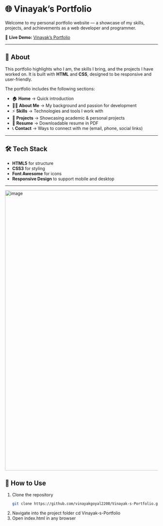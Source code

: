 # 🌐 Vinayak’s Portfolio  

Welcome to my personal portfolio website — a showcase of my skills, projects, and achievements as a web developer and programmer.  

🔗 **Live Demo:** [Vinayak’s Portfolio](https://vinayakgoyal2208.github.io/Vinayak-s-Portfolio/)  

---

## 📖 About  
This portfolio highlights who I am, the skills I bring, and the projects I have worked on. It is built with **HTML** and **CSS**, designed to be responsive and user-friendly.  

The portfolio includes the following sections:  
- 🏠 **Home** → Quick introduction  
- 👨‍💻 **About Me** → My background and passion for development  
- ⚡ **Skills** → Technologies and tools I work with  
- 📂 **Projects** → Showcasing academic & personal projects  
- 📑 **Resume** → Downloadable resume in PDF  
- 📞 **Contact** → Ways to connect with me (email, phone, social links)  

---

## 🛠️ Tech Stack  
- **HTML5** for structure  
- **CSS3** for styling  
- **Font Awesome** for icons  
- **Responsive Design** to support mobile and desktop  

---

<img width="1910" height="922" alt="image" src="https://github.com/user-attachments/assets/33222fd4-ed02-49ff-95d4-5d9eef6e09d7" />


## 📂 How to Use  
1. Clone the repository
      ```bash
     git clone https://github.com/vinayakgoyal2208/Vinayak-s-Portfolio.git
2. Navigate into the project folder
      cd Vinayak-s-Portfolio
3.  Open index.html in any browser
     
